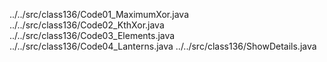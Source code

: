 ../../src/class136/Code01_MaximumXor.java
../../src/class136/Code02_KthXor.java
../../src/class136/Code03_Elements.java
../../src/class136/Code04_Lanterns.java
../../src/class136/ShowDetails.java
